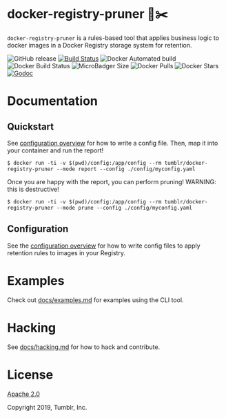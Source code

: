 # docker-registry-pruner 🐳✂️


`docker-registry-pruner` is a rules-based tool that applies business logic to docker images in a Docker Registry storage system for retention.

![GitHub release](https://img.shields.io/github/release/tumblr/docker-registry-pruner.svg) [![Build Status](https://travis-ci.org/tumblr/docker-registry-pruner.svg?branch=master)](https://travis-ci.org/tumblr/docker-registry-pruner) ![Docker Automated build](https://img.shields.io/docker/automated/tumblr/docker-registry-pruner.svg) ![Docker Build Status](https://img.shields.io/docker/build/tumblr/docker-registry-pruner.svg) ![MicroBadger Size](https://img.shields.io/microbadger/image-size/tumblr/docker-registry-pruner.svg) ![Docker Pulls](https://img.shields.io/docker/pulls/tumblr/docker-registry-pruner.svg) ![Docker Stars](https://img.shields.io/docker/stars/tumblr/docker-registry-pruner.svg) [![Godoc](https://godoc.org/github.com/tumblr/docker-registry-pruner?status.svg)](http://godoc.org/github.com/tumblr/docker-registry-pruner)


# Documentation

## Quickstart

See [configuration overview](/docs/config.md) for how to write a config file. Then, map it into your container and run the report!

```
$ docker run -ti -v $(pwd)/config:/app/config --rm tumblr/docker-registry-pruner --mode report --config ./config/myconfig.yaml
```

Once you are happy with the report, you can perform pruning! WARNING: this is destructive!

```
$ docker run -ti -v $(pwd)/config:/app/config --rm tumblr/docker-registry-pruner --mode prune --config ./config/myconfig.yaml
```

## Configuration

See the [configuration overview](/docs/config.md) for how to write config files to apply retention rules to images in your Registry.

# Examples

Check out [docs/examples.md](/docs/examples.md) for examples using the CLI tool.

# Hacking

See [docs/hacking.md](/docs/hacking.md) for how to hack and contribute.

# License

[Apache 2.0](/LICENSE.txt)

Copyright 2019, Tumblr, Inc.

